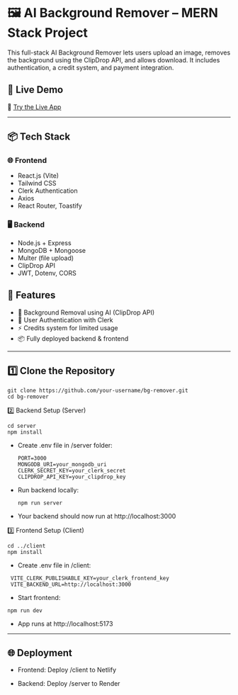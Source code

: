 # 🖼️ AI Background Remover – MERN Stack Project

This full-stack AI Background Remover lets users upload an image, removes the background using the ClipDrop API, and allows download. It includes authentication, a credit system, and payment integration.

## 🚀 Live Demo

🔗 [Try the Live App](https://legendary-pavlova-d15b21.netlify.app/)

---

## 📦 Tech Stack

### 🌐 Frontend
- React.js (Vite)
- Tailwind CSS
- Clerk Authentication
- Axios
- React Router, Toastify

### 🖥️ Backend
- Node.js + Express
- MongoDB + Mongoose
- Multer (file upload)
- ClipDrop API
- JWT, Dotenv, CORS

## 📌 Features

- 🧠 Background Removal using AI (ClipDrop API)
- 🔐 User Authentication with Clerk
- ⚡ Credits system for limited usage
- 📦 Fully deployed backend & frontend

---
  

## 1️⃣ Clone the Repository

```
git clone https://github.com/your-username/bg-remover.git
cd bg-remover
```
2️⃣ Backend Setup (Server)

```
cd server
npm install
```

- Create .env file in /server folder:
  
  ```
  PORT=3000
  MONGODB_URI=your_mongodb_uri
  CLERK_SECRET_KEY=your_clerk_secret
  CLIPDROP_API_KEY=your_clipdrop_key
  ```

- Run backend locally:

  ```
  npm run server
  ```

- Your backend should now run at http://localhost:3000

3️⃣ Frontend Setup (Client)

```
cd ../client
npm install
```

- Create .env file in /client:

 ```
  VITE_CLERK_PUBLISHABLE_KEY=your_clerk_frontend_key
  VITE_BACKEND_URL=http://localhost:3000
```

- Start frontend:

```
npm run dev
```

- App runs at http://localhost:5173

---

## 🌐 Deployment

- Frontend: Deploy /client to Netlify

- Backend: Deploy /server to Render




